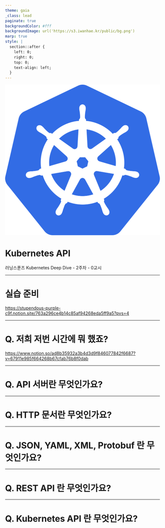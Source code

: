 ```yaml
---
theme: gaia
_class: lead
paginate: true
backgroundColor: #fff
backgroundImage: url('https://s3.iwanhae.kr/public/bg.png')
marp: true
style: |
  section::after {
    left: 0;
    right: 0;
    top: 0;
    text-align: left;
  }
---
```


![bg left:40% 80%](https://raw.githubusercontent.com/kubernetes/kubernetes/master/logo/logo.svg)

# **Kubernetes API**

러닝스푼즈
Kubernetes Deep Dive - 2주차 - 0교시

---

# 실습 준비

https://stupendous-purple-c9f.notion.site/763a296ce4b14c85af94268eda5ff9a5?pvs=4

---

# Q. 저희 저번 시간에 뭐 했죠?

https://www.notion.so/ad8b35932a3b4d3d9f846077842f6687?v=67911e985f664268b67cfab76b8f0dab

---

# Q. API 서버란 무엇인가요?

---

# Q. HTTP 문서란 무엇인가요?

---

# Q. JSON, YAML, XML, Protobuf 란 무엇인가요?

---

# Q. REST API 란 무엇인가요?

---

# Q. Kubernetes API 란 무엇인가요?
